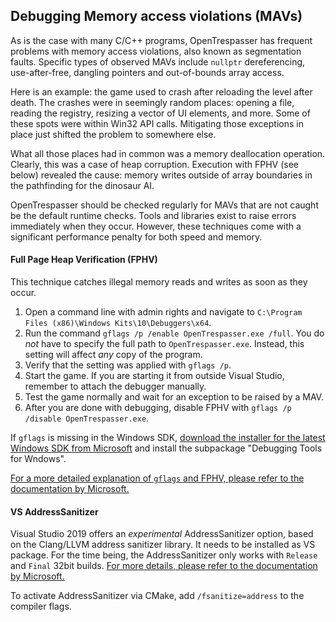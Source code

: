 ## Debugging Memory access violations (MAVs)

As is the case with many C/C++ programs, OpenTrespasser has frequent problems with memory access violations, also known as segmentation faults. Specific types of observed MAVs include `nullptr` dereferencing, use-after-free, dangling pointers and out-of-bounds array access.

Here is an example: the game used to crash after reloading the level after death. The crashes were in seemingly random places: opening a file, reading the registry, resizing a vector of UI elements, and more. Some of these spots were within Win32 API calls. Mitigating those exceptions in place just shifted the problem to somewhere else.

What all those places had in common was a memory deallocation operation. Clearly, this was a case of heap corruption. Execution with FPHV (see below) revealed the cause: memory writes outside of array boundaries in the pathfinding for the dinosaur AI.

OpenTrespasser should be checked regularly for MAVs that are not caught be the default runtime checks. Tools and libraries exist to raise errors immediately when they occur. However, these techniques come with a significant performance penalty for both speed and memory.

#### Full Page Heap Verification (FPHV)
This technique catches illegal memory reads and writes as soon as they occur.

 1. Open a command line with admin rights and navigate to `C:\Program Files (x86)\Windows Kits\10\Debuggers\x64`.
 1. Run the command `gflags /p /enable OpenTrespasser.exe /full`.  You do *not* have to specify the full path to `OpenTrespasser.exe`. Instead, this setting will affect *any* copy of the program.
 1. Verify that the setting was applied with `gflags /p`.
 1. Start the game. If you are starting it from outside Visual Studio, remember to attach the debugger manually.
 1. Test the game normally and wait for an exception to be raised by a MAV.
 1. After you are done with debugging, disable FPHV with `gflags /p /disable OpenTrespasser.exe`.
 
If `gflags` is missing in the Windows SDK, [download the installer for the latest Windows SDK from Microsoft](https://developer.microsoft.com/en-us/windows/downloads/windows-10-sdk/) and install the subpackage "Debugging Tools for Wndows".

[For a more detailed explanation of `gflags` and FPHV, please refer to the documentation by Microsoft.](https://docs.microsoft.com/en-us/windows-hardware/drivers/debugger/example-12---using-page-heap-verification-to-find-a-bug)

#### VS AddressSanitizer
Visual Studio 2019 offers an *experimental* AddressSanitizer option, based on the Clang/LLVM address sanitizer library. It needs to be installed as VS package. For the time being, the AddressSanitizer only works with `Release` and `Final` 32bit builds.
[For more details, please refer to the documentation by Microsoft.](https://devblogs.microsoft.com/cppblog/addresssanitizer-asan-for-windows-with-msvc/)

To activate AddressSanitizer via CMake, add `/fsanitize=address` to the compiler flags.